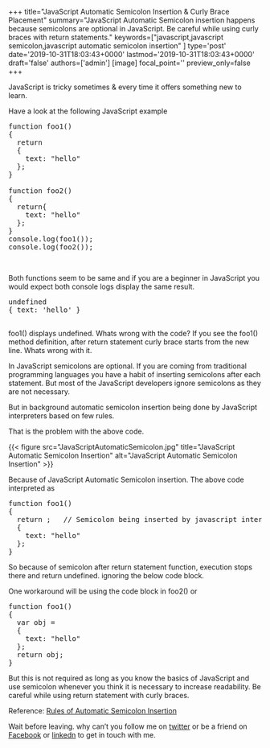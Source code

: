 +++
title="JavaScript Automatic Semicolon Insertion & Curly Brace Placement"
summary="JavaScript Automatic Semicolon insertion happens because semicolons are optional in JavaScript. Be careful while using curly braces with return statements."
keywords=["javascript,javascript semicolon,javascript automatic semicolon insertion"
]
type='post'
date='2019-10-31T18:03:43+0000'
lastmod='2019-10-31T18:03:43+0000'
draft='false'
authors=['admin']
[image]
focal_point=''
preview_only=false
+++

JavaScript is tricky sometimes &amp; every time it offers something new to learn.

Have a look at the following JavaScript example

<pre>function foo1()
{
  return
  {
    text: "hello"
  };
}

function foo2()
{
  return{
    text: "hello"
  };
}
console.log(foo1());
console.log(foo2());</pre>

&nbsp;

Both functions seem&nbsp;to be same and if you are a beginner in JavaScript you would expect both console logs display the same result.

<pre>undefined
{ text: 'hello' }

</pre>

foo1() displays undefined. Whats wrong with the code? If you see&nbsp;the foo1() method definition, after return statement curly brace starts from the new line. Whats wrong with it.

In JavaScript semicolons are optional. If you are coming from traditional programming languages you have a habit of inserting semicolons after each statement. But most of the JavaScript developers ignore semicolons as they are not necessary.

But in background automatic semicolon insertion being done by JavaScript interpreters based on few rules.

That is the problem with the above code.

{{< figure src="JavaScriptAutomaticSemicolon.jpg" title="JavaScript Automatic Semicolon Insertion" alt="JavaScript Automatic Semicolon Insertion" >}}

Because of JavaScript Automatic Semicolon insertion. The above code interpreted as

<pre>function foo1()
{
  return ;   // Semicolon being inserted by javascript interpreters&nbsp;
  {
    text: "hello"
  };
}</pre>

So because of semicolon after return statement function, execution stops there and return undefined. ignoring the below code block.

One workaround will be using the code block in foo2() or

<pre>function foo1() 
{
  var obj =
  {
    text: "hello"
  };
  return obj;
}</pre>

But this is not required as long as you know the basics of JavaScript and use semicolon whenever you think it is necessary to increase readability. Be careful while using return statement with curly braces.

Reference: <a href="https://www.ecma-international.org/ecma-262/5.1/#sec-7.9.1" target="_blank" rel="nofollow noopener">Rules of Automatic Semicolon Insertion</a>

Wait before leaving.
why can’t you follow me on <a href="https://twitter.com/arungudelli" target="_blank" rel="noopener">twitter</a> or be a friend on <a href="https://www.facebook.com/gudelliArun" target="_blank" rel="noopener">Facebook</a> or  <a href="https://www.linkedin.com/in/arungudelli/" target="_blank" rel="noopener">linkedn</a> to get in touch with me.







